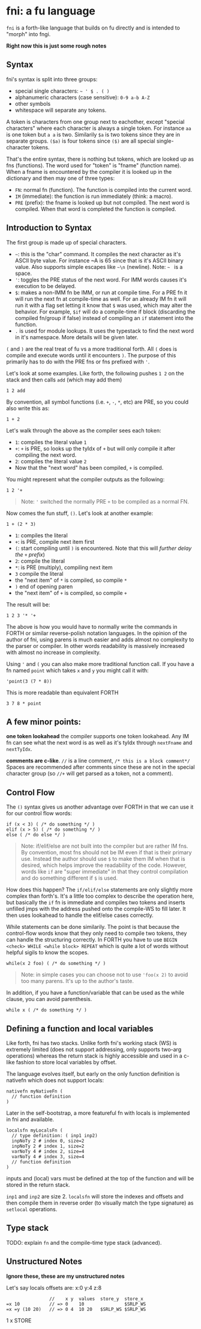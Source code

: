 # fni: a fu language

`fni` is a forth-like language that builds on fu directly and is intended to
"morph" into fngi.

**Right now this is just some rough notes**

## Syntax

fni's syntax is split into three groups:
- special single characters: `~ ' $ . ( )`
- alphanumeric characters (case sensitive): `0-9 a-b A-Z`
- other symbols
- whitespace will separate any tokens.

A token is characters from one group next to eachother, except "special
characters" where each character is always a single token. For instance `aa` is
one token but `a a` is two.  Similarily `$a` is two tokens since they are in
separate groups. `($a)` is four tokens since `($)` are all special
single-character tokens.

That's the entire syntax, there is nothing but tokens, which are looked up as
fns (functions). The word used for "token" is "fname" (function name). When a
fname is encountered by the compiler it is looked up in the dictionary and then
may one of three types:
- `FN`: normal fn (function). The function is compiled into the current word.
- `IM` (immediate): the function is run immediately (think: a macro).
- `PRE` (prefix): the fname is looked up but not compiled. The next word is
  compiled. When that word is completed the function is compiled.


## Introduction to Syntax

The first group is made up of special characters.

- `~`: this is the "char" command. It compiles the next character as it's ASCII
  byte value. For instance ~A is 65 since that is it's ASCII binary value.
  Also supports simple escapes like `~\n` (newline).  Note: `~ ` is a space.
- `'`: toggles the PRE status of the next word. For IMM words causes it's
  execution to be delayed.
- `$`: makes a non-IMM fn be IMM, or run at compile time. For a PRE fn it will
  run the next fn at compile-time as well. For an already IM fn it will run it
  with a flag set letting it know that `$` was used, which may alter the
  behavior. For example, `$if` will do a compile-time if block (discarding the
  compiled fn/group if false) instead of compiling an `if` statement into the
  function.
- `.` is used for module lookups. It uses the typestack to find the next word
  in it's namespace. More details will be given later.

`(` and `)` are the real treat of fu vs a more traditional forth. All `(` does
is compile and execute words until it encounters `)`.  The purpose of this primarily
has to do with the PRE fns or fns prefixed with `'`.

Let's look at some examples. Like forth, the following pushes `1 2` on the stack and
then calls `add` (which may add them)

```
1 2 add
```

By convention, all symbol functions (i.e. `+`, `-`, `*`, etc) are PRE, so you could
also write this as:

```
1 + 2
```

Let's walk through the above as the compiler sees each token:
- `1`: compiles the literal value `1`
- `+`: `+` is PRE, so looks up the tyIdx of `+` but will only compile it after
  compiling the next word.
- `2`: compiles the literal value `2`
- Now that the "next word" has been compiled, `+` is compiled.

You might represent what the compiler outputs as the following:

```
1 2 '+
```

> Note: `'` switched the normally PRE `+` to be compiled as a normal FN.

Now comes the fun stuff, `()`. Let's look at another example:

```
1 + (2 * 3)
```

- `1`: compiles the literal
- `+`: is PRE, compile next item first
- `(`: start compiling until `)` is encountered. Note that this will _further delay the `+` prefix_)
- `2`: compile the literal
- `*`: is PRE (multiply), compiling next item
- `3` compile the literal
- the "next item" of `*` is compiled, so compile `*`
- `)` end of opening paren
- the "next item" of `+` is compiled, so compile `+`

The result will be:

```
1 2 3 '* '+
```

The above is how you would have to normally write the commands in FORTH or
similar reverse-polish notation languages. In the opinion of the author of fni,
using parens is much easier and adds almost no complexity to the parser or
compiler. In other words readability is massively increased with almost no
increase in complexity.

Using `'` and `(` you can also make more traditional function call. If you have
a fn named `point` which takes `x` and `y` you might call it with:

```
'point(3 (7 * 8))
```

This is more readable than equivalent FORTH
```
3 7 8 * point
```

## A few minor points:

**one token lookahead** the compiler supports one token lookahead.  Any IM fn
can see what the next word is as well as it's tyIdx through `nextFname` and
`nextTyIdx`.

**comments are c-like**. `//` is a line comment, `/* this is a block comment*/`
Spaces are recommended after comments since these are not in the special character
group (so `//+` will get parsed as a token, not a comment).

## Control Flow

The `()` syntax gives us another advantage over FORTH in that we can use it
for our control flow words:

```
if (x < 3) ( /* do something */ )
elif (x > 5) ( /* do something */ )
else ( /* do else */ )
```

> Note: if/elif/else are not built into the compiler but are rather IM fns.
> By convention, most fns should not be IM even if that is their primary use.
> Instead the author should use `$` to make them IM when that is desired, which
> helps improve the readability of the code. However, words like `if` are
> "super immediate" in that they control compilation and do something different
> if `$` is used.

How does this happen? The `if/elif/else` statements are only slightly more complex
than forth's. It's a little too complex to describe the operation here, but basically
the `if` fn is immediate and compiles two tokens and inserts unfilled jmps with the
address pushed onto the compile-WS to fill later. It then uses lookahead to
handle the elif/else cases correctly.

While statements can be done similarily. The point is that because the
control-flow words know that they only need to compile two tokens, they can
handle the structuring correctly. In FORTH you have to use `BEGIN <check> WHILE
<while block> REPEAT` which is quite a lot of words without helpful sigils to
know the scopes.

```
while(x 2 foo) ( /* do something */ )
```

> Note: in simple cases you can choose not to use `'foo(x 2)` to avoid too many
> parens. It's up to the author's taste.

In addition, if you have a function/variable that can be used as the while clause,
you can avoid parenthesis.

```
while x ( /* do something */ )
```

## Defining a function and local variables
Like forth, fni has two stacks. Unlike forth fni's working stack (WS) is
extremely limited (does not support addressing, only supports two-arg
operations) whereas the return stack is highly accessible and used in a c-like
fashion to store local variables by offset.

The language evolves itself, but early on the only function definition is nativefn
which does not support locals:

```
nativefn myNativeFn (
  // function definition
)
```

Later in the self-bootstrap, a more featureful fn with locals is implemented in fni
and available.

```
localsfn myLocalsFn (
  // type definition: ( inp1 inp2)
  inpNoTy 2 # index 0, size=2
  inpNoTy 2 # index 1, size=2
  varNoTy 4 # index 2, size=4
  varNoTy 4 # index 3, size=4
  // function definition
)
```

inputs and (local) vars must be defined at the top of the function and will
be stored in the return stack.

`inp1` and `inp2` are size 2. `localsfn` will
store the indexes and offsets and then compile them in reverse order (to
visually match the type signature) as `setlocal` operations.

## Type stack
TODO: explain `fn` and the compile-time type stack (advanced).


## Unstructured Notes
**Ignore these, these are my unstructured notes**

Let's say locals offsets are: x:0 y:4 z:8
```
                //    x y  values  store_y  store_x
=x 10           // => 0    10               $SRLP_WS
=x =y (10 20)   // => 0 4  10 20   $SRLP_WS $SRLP_WS
```

1 x STORE
